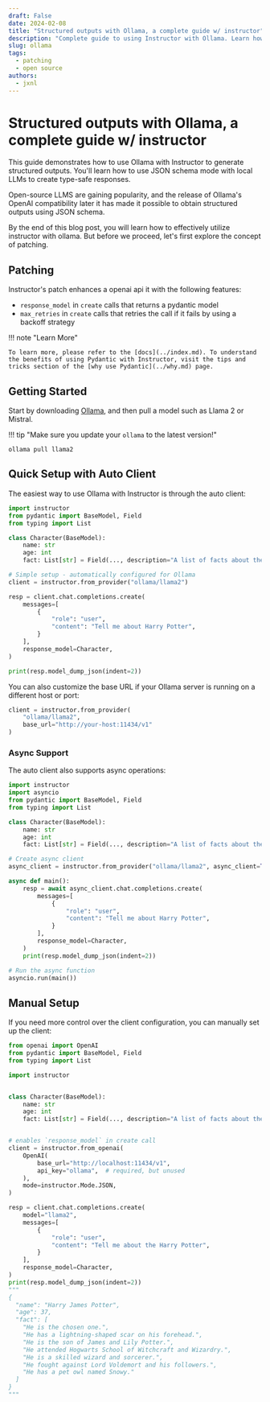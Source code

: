 ```yaml
---
draft: False
date: 2024-02-08
title: "Structured outputs with Ollama, a complete guide w/ instructor"
description: "Complete guide to using Instructor with Ollama. Learn how to generate structured, type-safe outputs with Ollama."
slug: ollama
tags:
  - patching
  - open source
authors:
  - jxnl
---
```


# Structured outputs with Ollama, a complete guide w/ instructor

This guide demonstrates how to use Ollama with Instructor to generate structured outputs. You'll learn how to use JSON schema mode with local LLMs to create type-safe responses.

Open-source LLMS are gaining popularity, and the release of Ollama's OpenAI compatibility later it has made it possible to obtain structured outputs using JSON schema.

By the end of this blog post, you will learn how to effectively utilize instructor with ollama. But before we proceed, let's first explore the concept of patching.

<!-- more -->

## Patching

Instructor's patch enhances a openai api it with the following features:

- `response_model` in `create` calls that returns a pydantic model
- `max_retries` in `create` calls that retries the call if it fails by using a backoff strategy

!!! note "Learn More"

    To learn more, please refer to the [docs](../index.md). To understand the benefits of using Pydantic with Instructor, visit the tips and tricks section of the [why use Pydantic](../why.md) page.

## Getting Started

Start by downloading [Ollama](https://ollama.ai/download), and then pull a model such as Llama 2 or Mistral.

!!! tip "Make sure you update your `ollama` to the latest version!"

```
ollama pull llama2
```

## Quick Setup with Auto Client

The easiest way to use Ollama with Instructor is through the auto client:

```python
import instructor
from pydantic import BaseModel, Field
from typing import List

class Character(BaseModel):
    name: str
    age: int
    fact: List[str] = Field(..., description="A list of facts about the character")

# Simple setup - automatically configured for Ollama
client = instructor.from_provider("ollama/llama2")

resp = client.chat.completions.create(
    messages=[
        {
            "role": "user",
            "content": "Tell me about Harry Potter",
        }
    ],
    response_model=Character,
)

print(resp.model_dump_json(indent=2))
```

You can also customize the base URL if your Ollama server is running on a different host or port:

```python
client = instructor.from_provider(
    "ollama/llama2", 
    base_url="http://your-host:11434/v1"
)
```

### Async Support

The auto client also supports async operations:

```python
import instructor
import asyncio
from pydantic import BaseModel, Field
from typing import List

class Character(BaseModel):
    name: str
    age: int
    fact: List[str] = Field(..., description="A list of facts about the character")

# Create async client
async_client = instructor.from_provider("ollama/llama2", async_client=True)

async def main():
    resp = await async_client.chat.completions.create(
        messages=[
            {
                "role": "user",
                "content": "Tell me about Harry Potter",
            }
        ],
        response_model=Character,
    )
    print(resp.model_dump_json(indent=2))

# Run the async function
asyncio.run(main())
```

## Manual Setup

If you need more control over the client configuration, you can manually set up the client:

```python
from openai import OpenAI
from pydantic import BaseModel, Field
from typing import List

import instructor


class Character(BaseModel):
    name: str
    age: int
    fact: List[str] = Field(..., description="A list of facts about the character")


# enables `response_model` in create call
client = instructor.from_openai(
    OpenAI(
        base_url="http://localhost:11434/v1",
        api_key="ollama",  # required, but unused
    ),
    mode=instructor.Mode.JSON,
)

resp = client.chat.completions.create(
    model="llama2",
    messages=[
        {
            "role": "user",
            "content": "Tell me about the Harry Potter",
        }
    ],
    response_model=Character,
)
print(resp.model_dump_json(indent=2))
"""
{
  "name": "Harry James Potter",
  "age": 37,
  "fact": [
    "He is the chosen one.",
    "He has a lightning-shaped scar on his forehead.",
    "He is the son of James and Lily Potter.",
    "He attended Hogwarts School of Witchcraft and Wizardry.",
    "He is a skilled wizard and sorcerer.",
    "He fought against Lord Voldemort and his followers.",
    "He has a pet owl named Snowy."
  ]
}
"""
```
